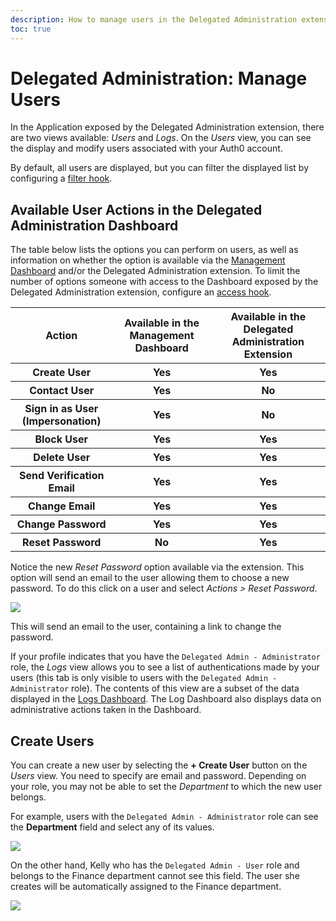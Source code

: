 ```yaml
---
description: How to manage users in the Delegated Administration extension
toc: true
---
```


# Delegated Administration: Manage Users

In the Application exposed by the Delegated Administration extension, there are two views available: *Users* and *Logs*. On the *Users* view, you can see the display and modify users associated with your Auth0 account.

By default, all users are displayed, but you can filter the displayed list by configuring a [filter hook](/extensions/delegated-admin/hooks#the-filter-hook).

## Available User Actions in the Delegated Administration Dashboard

The table below lists the options you can perform on users, as well as information on whether the option is available via the [Management Dashboard](${manage_url}/#/) and/or the Delegated Administration extension. To limit the number of options someone with access to the Dashboard exposed by the Delegated Administration extension, configure an [access hook](#access-hook).

<table class="table">
  <tbody>
    <tr>
        <th>Action</th>
        <th> Available in the Management Dashboard </th>
        <th> Available in the Delegated Administration Extension </th>
    </tr>
    <tr>
        <th>Create User</th>
        <th>Yes</th>
        <th>Yes</th>
    </tr>
    <tr>
        <th>Contact User</th>
        <th>Yes</th>
        <th>No</th>
    </tr>
    <tr>
        <th>Sign in as User (Impersonation)</th>
        <th>Yes</th>
        <th>No</th>
    </tr>
    <tr>
        <th>Block User</th>
        <th>Yes</th>
        <th>Yes</th>
    </tr>
    <tr>
        <th>Delete User</th>
        <th>Yes</th>
        <th>Yes</th>
    </tr>
    <tr>
        <th>Send Verification Email</th>
        <th>Yes</th>
        <th>Yes</th>
    </tr>
    <tr>
        <th>Change Email</th>
        <th>Yes</th>
        <th>Yes</th>
    </tr>
    <tr>
        <th>Change Password</th>
        <th>Yes</th>
        <th>Yes</th>
    </tr>
    <tr>
        <th>Reset Password</th>
        <th>No</th>
        <th>Yes</th>
    </tr>
  </tbody>
</table>

Notice the new *Reset Password* option available via the extension. This option will send an email to the user allowing them to choose a new password. To do this click on a user and select *Actions > Reset Password*.

![](/media/articles/extensions/delegated-admin/reset-pass-01.png)

This will send an email to the user, containing a link to change the password.

If your profile indicates that you have the `Delegated Admin - Administrator` role, the *Logs* view allows you to see a list of authentications made by your users (this tab is only visible to users with the `Delegated Admin - Administrator` role). The contents of this view are a subset of the data displayed in the [Logs Dashboard](${manage_url}/#/logs). The Log Dashboard also displays data on administrative actions taken in the Dashboard.

## Create Users

You can create a new user by selecting the **+ Create User** button on the *Users* view. You need to specify are email and password. Depending on your role, you may not be able to set the *Department* to which the new user belongs.

For example, users with the `Delegated Admin - Administrator` role can see the **Department** field and select any of its values.

![](/media/articles/extensions/delegated-admin/create-user-admin.png)

On the other hand, Kelly who has the `Delegated Admin - User` role and belongs to the Finance department cannot see this field. The user she creates will be automatically assigned to the Finance department.

![](/media/articles/extensions/delegated-admin/create-user-kelly.png)
